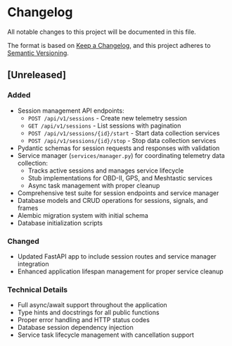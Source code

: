 # Changelog

All notable changes to this project will be documented in this file.

The format is based on [Keep a Changelog](https://keepachangelog.com/en/1.0.0/),
and this project adheres to [Semantic Versioning](https://semver.org/spec/v2.0.0.html).

## [Unreleased]

### Added
- Session management API endpoints:
  - `POST /api/v1/sessions` - Create new telemetry session
  - `GET /api/v1/sessions` - List sessions with pagination
  - `POST /api/v1/sessions/{id}/start` - Start data collection services
  - `POST /api/v1/sessions/{id}/stop` - Stop data collection services
- Pydantic schemas for session requests and responses with validation
- Service manager (`services/manager.py`) for coordinating telemetry data collection:
  - Tracks active sessions and manages service lifecycle
  - Stub implementations for OBD-II, GPS, and Meshtastic services
  - Async task management with proper cleanup
- Comprehensive test suite for session endpoints and service manager
- Database models and CRUD operations for sessions, signals, and frames
- Alembic migration system with initial schema
- Database initialization scripts

### Changed
- Updated FastAPI app to include session routes and service manager integration
- Enhanced application lifespan management for proper service cleanup

### Technical Details
- Full async/await support throughout the application
- Type hints and docstrings for all public functions
- Proper error handling and HTTP status codes
- Database session dependency injection
- Service task lifecycle management with cancellation support
